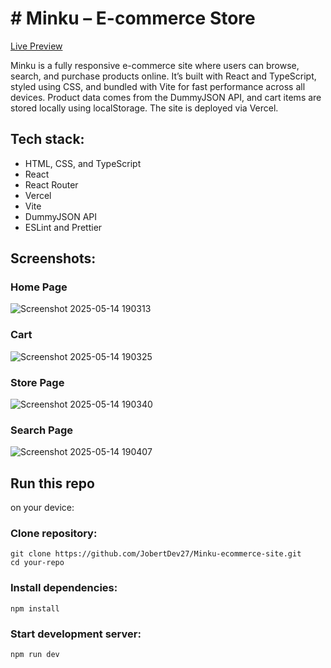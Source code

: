 # # Minku – E-commerce Store

[Live Preview](https://minku-ecommerce-site.vercel.app/)

Minku is a fully responsive e-commerce site where users can browse, search, and purchase products online. It’s built with React and TypeScript, styled using CSS, and bundled with Vite for fast performance across all devices. Product data comes from the DummyJSON API, and cart items are stored locally using localStorage. The site is deployed via Vercel.

## Tech stack:

- HTML, CSS, and TypeScript
- React
- React Router
- Vercel
- Vite
- DummyJSON API
- ESLint and Prettier

## Screenshots:

### Home Page
![Screenshot 2025-05-14 190313](https://github.com/user-attachments/assets/b74e6228-c872-43e3-a41e-68ccbefbc692)

### Cart
![Screenshot 2025-05-14 190325](https://github.com/user-attachments/assets/7a63e1f4-a4ec-4842-a3d8-347726939fff)

### Store Page
![Screenshot 2025-05-14 190340](https://github.com/user-attachments/assets/7a0aeaca-8dc7-4ddb-a11f-c8141f6b9071)

### Search Page
![Screenshot 2025-05-14 190407](https://github.com/user-attachments/assets/a51fbe8a-ac5d-40b3-9e26-d3fb5e188dd5)

## Run this repo 
on your device:

### Clone repository:

```
git clone https://github.com/JobertDev27/Minku-ecommerce-site.git
cd your-repo
```

### Install dependencies:

```
npm install
```

### Start development server:

```
npm run dev
```
